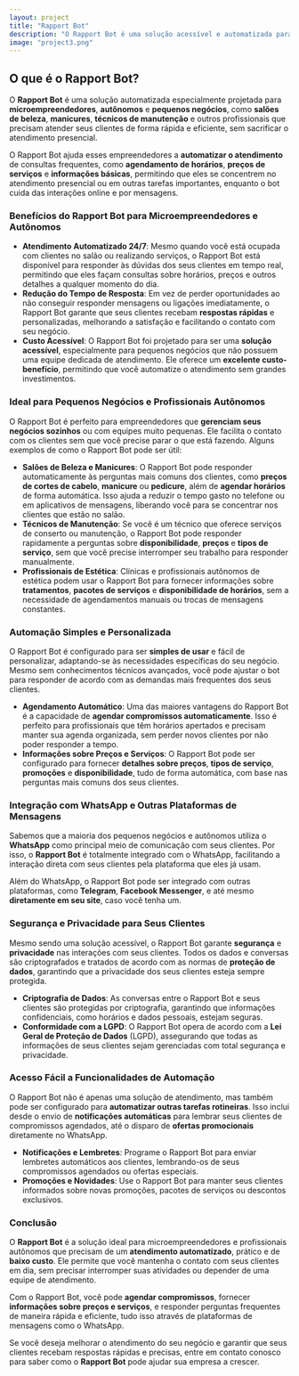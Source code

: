 ```yaml
---
layout: project
title: "Rapport Bot"
description: "O Rapport Bot é uma solução acessível e automatizada para pequenos negócios e autônomos, facilitando o atendimento aos clientes com rapidez e eficiência."
image: "project3.png"
---
```


## O que é o Rapport Bot?

O **Rapport Bot** é uma solução automatizada especialmente projetada para **microempreendedores**, **autônomos** e **pequenos negócios**, como **salões de beleza**, **manicures**, **técnicos de manutenção** e outros profissionais que precisam atender seus clientes de forma rápida e eficiente, sem sacrificar o atendimento presencial.

O Rapport Bot ajuda esses empreendedores a **automatizar o atendimento** de consultas frequentes, como **agendamento de horários**, **preços de serviços** e **informações básicas**, permitindo que eles se concentrem no atendimento presencial ou em outras tarefas importantes, enquanto o bot cuida das interações online e por mensagens.

### Benefícios do Rapport Bot para Microempreendedores e Autônomos

- **Atendimento Automatizado 24/7**: Mesmo quando você está ocupada com clientes no salão ou realizando serviços, o Rapport Bot está disponível para responder às dúvidas dos seus clientes em tempo real, permitindo que eles façam consultas sobre horários, preços e outros detalhes a qualquer momento do dia.
- **Redução do Tempo de Resposta**: Em vez de perder oportunidades ao não conseguir responder mensagens ou ligações imediatamente, o Rapport Bot garante que seus clientes recebam **respostas rápidas** e personalizadas, melhorando a satisfação e facilitando o contato com seu negócio.
- **Custo Acessível**: O Rapport Bot foi projetado para ser uma **solução acessível**, especialmente para pequenos negócios que não possuem uma equipe dedicada de atendimento. Ele oferece um **excelente custo-benefício**, permitindo que você automatize o atendimento sem grandes investimentos.

### Ideal para Pequenos Negócios e Profissionais Autônomos

O Rapport Bot é perfeito para empreendedores que **gerenciam seus negócios sozinhos** ou com equipes muito pequenas. Ele facilita o contato com os clientes sem que você precise parar o que está fazendo. Alguns exemplos de como o Rapport Bot pode ser útil:

- **Salões de Beleza e Manicures**: O Rapport Bot pode responder automaticamente às perguntas mais comuns dos clientes, como **preços de cortes de cabelo**, **manicure** ou **pedicure**, além de **agendar horários** de forma automática. Isso ajuda a reduzir o tempo gasto no telefone ou em aplicativos de mensagens, liberando você para se concentrar nos clientes que estão no salão.
- **Técnicos de Manutenção**: Se você é um técnico que oferece serviços de conserto ou manutenção, o Rapport Bot pode responder rapidamente a perguntas sobre **disponibilidade**, **preços** e **tipos de serviço**, sem que você precise interromper seu trabalho para responder manualmente.
- **Profissionais de Estética**: Clínicas e profissionais autônomos de estética podem usar o Rapport Bot para fornecer informações sobre **tratamentos**, **pacotes de serviços** e **disponibilidade de horários**, sem a necessidade de agendamentos manuais ou trocas de mensagens constantes.

### Automação Simples e Personalizada

O Rapport Bot é configurado para ser **simples de usar** e fácil de personalizar, adaptando-se às necessidades específicas do seu negócio. Mesmo sem conhecimentos técnicos avançados, você pode ajustar o bot para responder de acordo com as demandas mais frequentes dos seus clientes.

- **Agendamento Automático**: Uma das maiores vantagens do Rapport Bot é a capacidade de **agendar compromissos automaticamente**. Isso é perfeito para profissionais que têm horários apertados e precisam manter sua agenda organizada, sem perder novos clientes por não poder responder a tempo.
- **Informações sobre Preços e Serviços**: O Rapport Bot pode ser configurado para fornecer **detalhes sobre preços**, **tipos de serviço**, **promoções** e **disponibilidade**, tudo de forma automática, com base nas perguntas mais comuns dos seus clientes.

### Integração com WhatsApp e Outras Plataformas de Mensagens

Sabemos que a maioria dos pequenos negócios e autônomos utiliza o **WhatsApp** como principal meio de comunicação com seus clientes. Por isso, o **Rapport Bot** é totalmente integrado com o WhatsApp, facilitando a interação direta com seus clientes pela plataforma que eles já usam.

Além do WhatsApp, o Rapport Bot pode ser integrado com outras plataformas, como **Telegram**, **Facebook Messenger**, e até mesmo **diretamente em seu site**, caso você tenha um.

### Segurança e Privacidade para Seus Clientes

Mesmo sendo uma solução acessível, o Rapport Bot garante **segurança** e **privacidade** nas interações com seus clientes. Todos os dados e conversas são criptografados e tratados de acordo com as normas de **proteção de dados**, garantindo que a privacidade dos seus clientes esteja sempre protegida.

- **Criptografia de Dados**: As conversas entre o Rapport Bot e seus clientes são protegidas por criptografia, garantindo que informações confidenciais, como horários e dados pessoais, estejam seguras.
- **Conformidade com a LGPD**: O Rapport Bot opera de acordo com a **Lei Geral de Proteção de Dados** (LGPD), assegurando que todas as informações de seus clientes sejam gerenciadas com total segurança e privacidade.

### Acesso Fácil a Funcionalidades de Automação

O Rapport Bot não é apenas uma solução de atendimento, mas também pode ser configurado para **automatizar outras tarefas rotineiras**. Isso inclui desde o envio de **notificações automáticas** para lembrar seus clientes de compromissos agendados, até o disparo de **ofertas promocionais** diretamente no WhatsApp.

- **Notificações e Lembretes**: Programe o Rapport Bot para enviar lembretes automáticos aos clientes, lembrando-os de seus compromissos agendados ou ofertas especiais.
- **Promoções e Novidades**: Use o Rapport Bot para manter seus clientes informados sobre novas promoções, pacotes de serviços ou descontos exclusivos.

### Conclusão

O **Rapport Bot** é a solução ideal para microempreendedores e profissionais autônomos que precisam de um **atendimento automatizado**, prático e de **baixo custo**. Ele permite que você mantenha o contato com seus clientes em dia, sem precisar interromper suas atividades ou depender de uma equipe de atendimento.

Com o Rapport Bot, você pode **agendar compromissos**, fornecer **informações sobre preços e serviços**, e responder perguntas frequentes de maneira rápida e eficiente, tudo isso através de plataformas de mensagens como o WhatsApp.

Se você deseja melhorar o atendimento do seu negócio e garantir que seus clientes recebam respostas rápidas e precisas, entre em contato conosco para saber como o **Rapport Bot** pode ajudar sua empresa a crescer.

